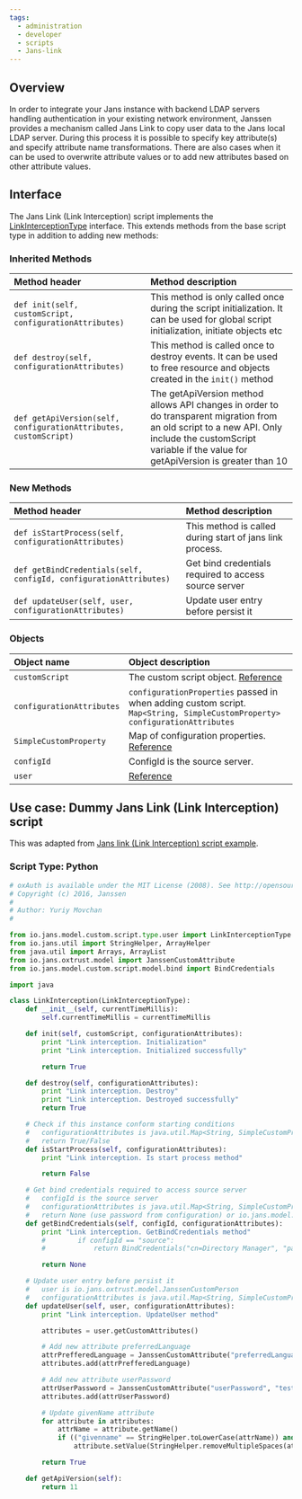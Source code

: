 ```yaml
---
tags:
  - administration
  - developer
  - scripts
  - Jans-link
---
```


## Overview

In order to integrate your Jans instance with backend LDAP servers handling authentication in your existing network environment, Janssen provides a mechanism called Jans Link to copy user data to the Jans local LDAP server. During this process it is possible to specify key attribute(s) and specify attribute name transformations. There are also cases when it can be used to overwrite attribute values or to add new attributes based on other attribute values.

## Interface
The Jans Link (Link Interception) script implements the [LinkInterceptionType](https://github.com/JanssenProject/jans/blob/main/jans-core/script/src/main/java/io/jans/model/custom/script/type/user/LinkInterceptionType.java) interface. This extends methods from the base script type in addition to adding new methods:

### Inherited Methods

| Method header | Method description |
|:-----|:------|
| `def init(self, customScript, configurationAttributes)` | This method is only called once during the script initialization. It can be used for global script initialization, initiate objects etc |
| `def destroy(self, configurationAttributes)` | This method is called once to destroy events. It can be used to free resource and objects created in the `init()` method |
| `def getApiVersion(self, configurationAttributes, customScript)` | The getApiVersion method allows API changes in order to do transparent migration from an old script to a new API. Only include the customScript variable if the value for getApiVersion is greater than 10 |

### New Methods

| Method header                                                       | Method description                                       |
|:--------------------------------------------------------------------|:---------------------------------------------------------|
| `def isStartProcess(self, configurationAttributes)`               | This method is called during start of jans link process. |
| `def getBindCredentials(self, configId, configurationAttributes)` | Get bind credentials required to access source server    |
| `def updateUser(self, user, configurationAttributes)`   | Update user entry before persist it    |

### Objects
| Object name | Object description                                                                                                                                                           |
|:-----|:-----------------------------------------------------------------------------------------------------------------------------------------------------------------------------|
|`customScript`| The custom script object. [Reference](https://github.com/JanssenProject/jans/blob/main/jans-core/script/src/main/java/io/jans/model/custom/script/model/CustomScript.java)   |
|`configurationAttributes`| `configurationProperties` passed in when adding custom script. `Map<String, SimpleCustomProperty> configurationAttributes`                                                   |
|`SimpleCustomProperty`| Map of configuration properties. [Reference](https://github.com/JanssenProject/jans/blob/main/jans-core/util/src/main/java/io/jans/model/SimpleCustomProperty.java)          |
|`configId`| ConfigId is the source server.                                                                                                                                               |
|`user`| [Reference](https://github.com/JanssenProject/jans/blob/main/jans-link/model/src/main/java/io/jans/link/model/GluuCustomPerson.java) |

## Use case: Dummy Jans Link (Link Interception) script

This was adapted from [Jans link (Link Interception) script example](https://github.com/JanssenProject/jans/blob/main/docs/script-catalog/link_interception/sample-script/SampleScript.py).

### Script Type: Python

```python
# oxAuth is available under the MIT License (2008). See http://opensource.org/licenses/MIT for full text.
# Copyright (c) 2016, Janssen
#
# Author: Yuriy Movchan
#

from io.jans.model.custom.script.type.user import LinkInterceptionType
from io.jans.util import StringHelper, ArrayHelper
from java.util import Arrays, ArrayList
from io.jans.oxtrust.model import JanssenCustomAttribute
from io.jans.model.custom.script.model.bind import BindCredentials

import java

class LinkInterception(LinkInterceptionType):
    def __init__(self, currentTimeMillis):
        self.currentTimeMillis = currentTimeMillis

    def init(self, customScript, configurationAttributes):
        print "Link interception. Initialization"
        print "Link interception. Initialized successfully"

        return True

    def destroy(self, configurationAttributes):
        print "Link interception. Destroy"
        print "Link interception. Destroyed successfully"
        return True

    # Check if this instance conform starting conditions 
    #   configurationAttributes is java.util.Map<String, SimpleCustomProperty>
    #   return True/False
    def isStartProcess(self, configurationAttributes):
        print "Link interception. Is start process method"

        return False

    # Get bind credentials required to access source server 
    #   configId is the source server
    #   configurationAttributes is java.util.Map<String, SimpleCustomProperty>
    #   return None (use password from configuration) or io.jans.model.custom.script.model.bind.BindCredentials
    def getBindCredentials(self, configId, configurationAttributes):
        print "Link interception. GetBindCredentials method"
        #        if configId == "source":
        #            return BindCredentials("cn=Directory Manager", "password")

        return None

    # Update user entry before persist it
    #   user is io.jans.oxtrust.model.JanssenCustomPerson
    #   configurationAttributes is java.util.Map<String, SimpleCustomProperty>
    def updateUser(self, user, configurationAttributes):
        print "Link interception. UpdateUser method"

        attributes = user.getCustomAttributes()

        # Add new attribute preferredLanguage
        attrPrefferedLanguage = JanssenCustomAttribute("preferredLanguage", "en-us")
        attributes.add(attrPrefferedLanguage)

        # Add new attribute userPassword
        attrUserPassword = JanssenCustomAttribute("userPassword", "test")
        attributes.add(attrUserPassword)

        # Update givenName attribute
        for attribute in attributes:
            attrName = attribute.getName()
            if (("givenname" == StringHelper.toLowerCase(attrName)) and StringHelper.isNotEmpty(attribute.getValue())):
                attribute.setValue(StringHelper.removeMultipleSpaces(attribute.getValue()) + " (updated)")

        return True

    def getApiVersion(self):
        return 11
```